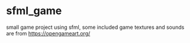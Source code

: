 # sfml_game
small game project using sfml,
some included game textures and sounds are from https://opengameart.org/
